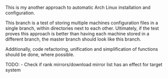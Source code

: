 This is my another approach to automatic Arch Linux installation and
configuration.

This branch is a test of storing multiple machines configuration files
in a single branch, within directories next to each other.
Ultimately, if the test proves this approach is better than having each machine
stored in a different branch, the master branch should look like this branch.

Additionally, code refactoring, unification and simplification of functions
should be done, where possible.

TODO:
    - Check if rank mirrors/download mirror list has an effect for target system

